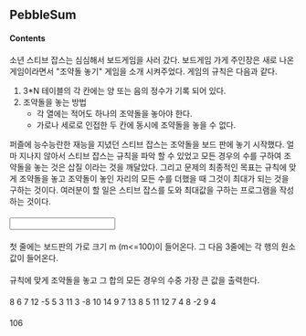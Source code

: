 ﻿## PebbleSum
#### Contents
소년 스티브 잡스는 심심해서 보드게임을 사러 갔다. 보드게임 가게 주인장은 새로 나온 게임이라면서 "조약돌 놓기" 게임을 소개 시켜주었다. 게임의 규칙은 다음과 같다. 

1. 3*N 테이블의 각 칸에는 양 또는 음의 정수가 기록 되어 있다.
2. 조약돌을 놓는 방법
	* 각 열에는 적어도 하나의 조약돌을 놓아야 한다.
	* 가로나 세로로 인접한 두 칸에 동시에 조약돌을 놓을 수 없다.

퍼즐에 능수능란한 재능을 지녔던 스티브 잡스는 조약돌을 보드 판에 놓기 시작했다. 얼마 지나지 않아서 스티브 잡스는 규칙을 파악 할 수 있었고 모든 경우의 수를 구하여 조약돌을 놓는 것은 삽질 이라는 것을 깨달았다. 그리고 문제의 최종적인 목표는 규칙에 맞게 조약돌을 놓고 조약돌이 놓인 자리의 모든 수를 더했을 때 그것이 최대가 되는 것을 구하는 것이다. 
여러분이 할 일은 스티브 잡스를 도와 최대값을 구하는 프로그램을 작성하는 것이다.

#### <Input>
첫 줄에는 보드판의 가로 크기 m (m<=100)이 들어온다. 
그 다음 3줄에는 각 행의 원소값이 들어온다. 


#### <Output>
규칙에 맞게 조약돌을 놓고 그 합의 모든 경우의 수중 가장 큰 값을 출력한다.


#### <Sample Input>

8
6 7 12 -5 5 3 11 3
-8 10 14 9 7 13 8 5
11 12 7 4 8 -2 9 4
 
#### <Sample Output>

106